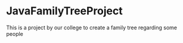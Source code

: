# JavaFamilyTreeProject
This is a project by our college to create a family tree regarding some people
